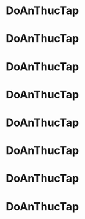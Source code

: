 # DoAnThucTap
# DoAnThucTap
# DoAnThucTap
# DoAnThucTap
# DoAnThucTap
# DoAnThucTap
# DoAnThucTap
# DoAnThucTap
